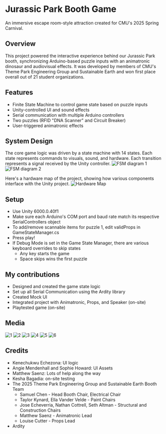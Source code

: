 
# Jurassic Park Booth Game
An immersive escape room-style attraction created for CMU's 2025 Spring Carnival.

## Overview
This project powered the interactive experience behind our Jurassic Park booth, synchronizing Arduino-based puzzle inputs with an animatronic dinosaur and audiovisual effects. It was developed by members of CMU's Theme Park Engineering Group and Sustainable Earth and won first place overall out of 21 student organizations.

## Features
- Finite State Machine to control game state based on puzzle inputs
- Unity-controlled UI and sound effects
- Serial communication with multiple Arduino controllers
- Two puzzles (RFID "DNA Scanner" and Circuit Breaker)
- User-triggered animatronic effects

## System Design
The core game logic was driven by a state machine with 14 states. Each state represents commands to visuals, sound, and hardware. Each transition represents a signal received by the Unity controller.
![FSM diagram 1](Images/FSM1.jpg)
![FSM diagram 2](Images/FSM2.jpg)

Here's a hardware map of the project, showing how various components interface with the Unity project.
![Hardware Map](Images/Map.jpg)

## Setup
- Use Unity 6000.0.40f1
- Make sure each Arduino's COM port and baud rate match its respective SerialControllers object
- To add/remove scannable items for puzzle 1, edit validProps in GameStateManager.cs
- Press play!
- If Debug Mode is set in the Game State Manager, there are various keyboard overrides to skip states
  - Any key starts the game
  - Space skips wins the first puzzle

## My contributions
- Designed and created the game state logic
- Set up all Serial Communication using the Ardity library
- Created Mock UI
- Integrated project with Animatronic, Props, and Speaker (on-site)
- Playtested game (on-site)

## Media
![1](Images/1.jpg)
![2](Images/2.jpg)
![3](Images/3.jpg)
![4](Images/4.png)
![5](Images/5.png)
![6](Images/6.jpg)

## Credits
- Kenechukwu Echezona: UI logic
- Angie Mendenhall and Sophie Howard: UI Assets
- Matthew Saenz: Lots of help along the way
- Kesha Bagadia: on-site testing
- The 2025 Theme Park Engineering Group and Sustainable Earth Booth Team
  - Samuel Chen - Head Booth Chair, Electrical Chair
  - Taylor Kynard, Ella Vander Velde - Paint Chairs
  - Jose Echeverria, Nathan Cottrell, Seth Altman - Structural and Construction Chairs
  - Matthew Saenz - Animatronic Lead
  - Louise Cutter - Props Lead
- Ardity

